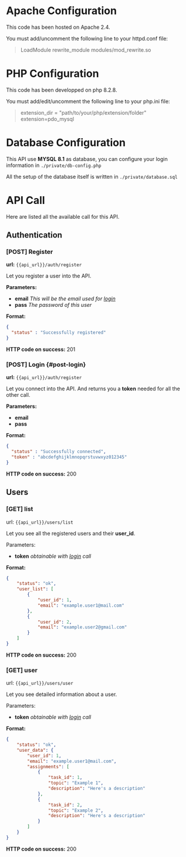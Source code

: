 # Apache Configuration

This code has been hosted on Apache 2.4.

You must add/uncomment the following line to your httpd.conf file:

> LoadModule rewrite_module modules/mod_rewrite.so

# PHP Configuration

This code has been developped on php 8.2.8.

You must add/edit/uncomment the following line to your php.ini file:

> extension_dir = "path/to/your/php/extension/folder"
> extension=pdo_mysql

# Database Configuration

This API use **MYSQL 8.1** as database,
you can configure your login information in `./private/db-config.php`

All the setup of the database itself is written in `./private/database.sql`

# API Call
Here are listed all the available call for this API.

## Authentication

### [POST] Register
**url:** `{{api_url}}/auth/register`

Let you register a user into the API.

**Parameters:**
- **email** *This will be the email used for [login](#post-login)*
- **pass** *The password of this user*

**Format:**
```json
{
  "status" : "Successfully registered"
}
```
**HTTP code on success:** 201



### [POST] Login {#post-login}
**url:** `{{api_url}}/auth/register`

Let you connect into the API. And returns you a **token** needed for all the other call.

**Parameters:**
- **email**
- **pass**

**Format:**
```json
{
  "status" : "Successfully connected",
  "token" : "abcdefghijklmnopqrstuvwxyz012345"
}
```
**HTTP code on success:** 200






## Users

### [GET] list
url: `{{api_url}}/users/list`

Let you see all the registered users and their **user_id**.

Parameters:
- **token** *obtainable with [login](#[POST]-Login) call*

**Format:**
```json
{
    "status": "ok",
    "user_list": [
        {
            "user_id": 1,
            "email": "example.user1@mail.com"
        },
        {
            "user_id": 2,
            "email": "example.user2@gmail.com"
        }
    ]
}
```
**HTTP code on success:** 200



### [GET] user
url: `{{api_url}}/users/user`

Let you see detailed information about a user.

Parameters:
- **token** *obtainable with [login](#[POST]-Login) call*

**Format:**
```json
{
    "status": "ok",
    "user_data": {
        "user_id": 1,
        "email": "example.user1@mail.com",
        "assignments": [
            {
                "task_id": 1,
                "topic": "Example 1",
                "description": "Here's a description"
            },
            {
                "task_id": 2,
                "topic": "Example 2",
                "description": "Here's a description"
            }
        ]
    }
}
```
**HTTP code on success:** 200
